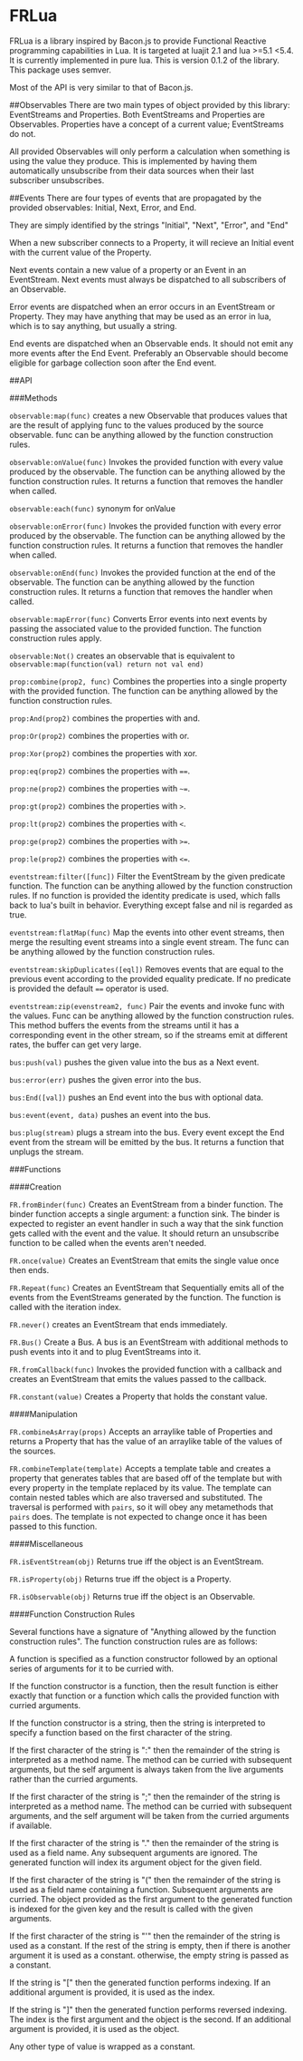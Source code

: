 
FRLua
=====

FRLua is a library inspired by Bacon.js to provide Functional Reactive programming capabilities in Lua.
It is targeted at luajit 2.1 and lua >=5.1 <5.4.
It is currently implemented in pure lua.
This is version 0.1.2 of the library.  This package uses semver.

Most of the API is very similar to that of Bacon.js.

##Observables
There are two main types of object provided by this library: EventStreams and Properties.
Both EventStreams and Properties are Observables.
Properties have a concept of a current value; EventStreams do not.

All provided Observables will only perform a calculation when something is using the value they produce.
This is implemented by having them automatically unsubscribe from their data sources when their last subscriber unsubscribes.

##Events
There are four types of events that are propagated by the provided observables: Initial, Next, Error, and End.

They are simply identified by the strings "Initial", "Next", "Error", and "End"

When a new subscriber connects to a Property, it will recieve an Initial event with the current value of the Property.

Next events contain a new value of a property or an Event in an EventStream. Next events must always be dispatched to all subscribers of an Observable.

Error events are dispatched when an error occurs in an EventStream or Property. They may have anything that may be used as an error in lua, which is to say anything, but usually a string.

End events are dispatched when an Observable ends. It should not emit any more events after the End Event. Preferably an Observable should become eligible for garbage collection soon after the End event.

##API

###Methods

`observable:map(func)` creates a new Observable that produces values that are the result of applying func to the values produced by the source observable.
func can be anything allowed by the function construction rules. 

`observable:onValue(func)` Invokes the provided function with every value produced by the observable. The function can be anything allowed by the function construction rules. It returns a function that removes the handler when called.

`observable:each(func)` synonym for onValue

`observable:onError(func)` Invokes the provided function with every error produced by the observable. The function can be anything allowed by the function construction rules. It returns a function that removes the handler when called.

`observable:onEnd(func)` Invokes the provided function at the end of the observable. The function can be anything allowed by the function construction rules. It returns a function that removes the handler when called.

`observable:mapError(func)` Converts Error events into next events by passing the associated value to the provided function. The function construction rules apply.

`observable:Not()` creates an observable that is equivalent to `observable:map(function(val) return not val end)`

`prop:combine(prop2, func)` Combines the properties into a single property with the provided function. The function can be anything allowed by the function construction rules.

`prop:And(prop2)` combines the properties with and.

`prop:Or(prop2)` combines the properties with or.

`prop:Xor(prop2)` combines the properties with xor.

`prop:eq(prop2)` combines the properties with `==`.

`prop:ne(prop2)` combines the properties with `~=`.

`prop:gt(prop2)` combines the properties with `>`.

`prop:lt(prop2)` combines the properties with `<`.

`prop:ge(prop2)` combines the properties with `>=`.

`prop:le(prop2)` combines the properties with `<=`.

`eventstream:filter([func])` Filter the EventStream by the given predicate function. The function can be anything allowed by the function construction rules. If no function is provided the identity predicate is used, which falls back to lua's built in behavior. Everything except false and nil is regarded as true.

`eventstream:flatMap(func)`  Map the events into other event streams, then merge the resulting event streams into a single event stream. The func can be anything allowed by the function construction rules.

`eventstream:skipDuplicates([eql])` Removes events that are equal to the previous event according to the provided equality predicate. If no predicate is provided the default `==` operator is used.

`eventstream:zip(evenstream2, func)` Pair the events and invoke func with the values. Func can be anything allowed by the function construction rules. This method buffers the events from the streams until it has a corresponding event in the other stream, so if the streams emit at different rates, the buffer can get very large.

`bus:push(val)` pushes the given value into the bus as a Next event.

`bus:error(err)` pushes the given error into the bus.

`bus:End([val])` pushes an End event into the bus with optional data.

`bus:event(event, data)` pushes an event into the bus.

`bus:plug(stream)` plugs a stream into the bus. Every event except the End event from the stream will be emitted by the bus. It returns a function that unplugs the stream.

###Functions

####Creation

`FR.fromBinder(func)` Creates an EventStream from a binder function. The binder function accepts a single argument: a function sink. The binder is expected to register an event handler in such a way that the sink function gets called with the event and the value. It should return an unsubscribe function to be called when the events aren't needed.

`FR.once(value)` Creates an EventStream that emits the single value once then ends.

`FR.Repeat(func)` Creates an EventStream that Sequentially emits all of the events from the EventStreams generated by the function. The function is called with the iteration index.

`FR.never()` creates an EventStream that ends immediately.

`FR.Bus()` Create a Bus. A bus is an EventStream with additional methods to push events into it and to plug EventStreams into it.

`FR.fromCallback(func)` Invokes the provided function with a callback and creates an EventStream that emits the values passed to the callback.

`FR.constant(value)` Creates a Property that holds the constant value.

####Manipulation

`FR.combineAsArray(props)` Accepts an arraylike table of Properties and returns a Property that has the value of an arraylike table of the values of the sources.

`FR.combineTemplate(template)` Accepts a template table and creates a property that generates tables that are based off of the template but with every property in the template replaced by its value.
The template can contain nested tables which are also traversed and substituted. The traversal is performed with `pairs`, so it will obey any metamethods that `pairs` does. The template is not expected to change once it has been passed to this function.

####Miscellaneous

`FR.isEventStream(obj)` Returns true iff the object is an EventStream.

`FR.isProperty(obj)` Returns true iff the object is a Property.

`FR.isObservable(obj)` Returns true iff the object is an Observable.

####Function Construction Rules

Several functions have a signature of "Anything allowed by the function construction rules". The function construction rules are as follows:

A function is specified as a function constructor followed by an optional series of arguments for it to be curried with.

If the function constructor is a function, then the result function is either exactly that function or a function which calls the provided function with curried arguments.

If the function constructor is a string, then the string is interpreted to specify a function based on the first character of the string.

If the first character of the string is ":" then the remainder of the string is interpreted as a method name. The method can be curried with subsequent arguments, but the self argument is always taken from the live arguments rather than the curried arguments.

If the first character of the string is ";" then the remainder of the string is interpreted as a method name. The method can be curried with subsequent arguments, and the self argument will be taken from the curried arguments if available.

If the first character of the string is "." then the remainder of the string is used as a field name. Any subsequent arguments are ignored. The generated function will index its argument object for the given field.

If the first character of the string is "(" then the remainder of the string is used as a field name containing a function. Subsequent arguments are curried. The object provided as the first argument to the generated function is indexed for the given key and the result is called with the given arguments.

If the first character of the string is "'" then the remainder of the string is used as a constant. If the rest of the string is empty, then if there is another argument it is used as a constant. otherwise, the empty string is passed as a constant.

If the string is "[" then the generated function performs indexing. If an additional argument is provided, it is used as the index.

If the string is "]" then the generated function performs reversed indexing. The index is the first argument and the object is the second. If an additional argument is provided, it is used as the object.

Any other type of value is wrapped as a constant.
